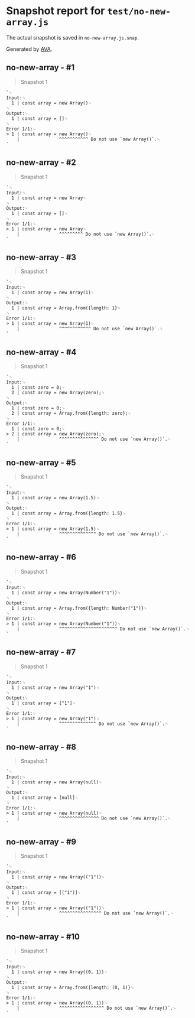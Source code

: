 # Snapshot report for `test/no-new-array.js`

The actual snapshot is saved in `no-new-array.js.snap`.

Generated by [AVA](https://avajs.dev).

## no-new-array - #1

> Snapshot 1

    `␊
    Input:␊
      1 | const array = new Array()␊
    ␊
    Output:␊
      1 | const array = []␊
    ␊
    Error 1/1:␊
    > 1 | const array = new Array()␊
        |               ^^^^^^^^^^^ Do not use `new Array()`.␊
    `

## no-new-array - #2

> Snapshot 1

    `␊
    Input:␊
      1 | const array = new Array␊
    ␊
    Output:␊
      1 | const array = []␊
    ␊
    Error 1/1:␊
    > 1 | const array = new Array␊
        |               ^^^^^^^^^ Do not use `new Array()`.␊
    `

## no-new-array - #3

> Snapshot 1

    `␊
    Input:␊
      1 | const array = new Array(1)␊
    ␊
    Output:␊
      1 | const array = Array.from({length: 1}␊
    ␊
    Error 1/1:␊
    > 1 | const array = new Array(1)␊
        |               ^^^^^^^^^^^^ Do not use `new Array()`.␊
    `

## no-new-array - #4

> Snapshot 1

    `␊
    Input:␊
      1 | const zero = 0;␊
      2 | const array = new Array(zero);␊
    ␊
    Output:␊
      1 | const zero = 0;␊
      2 | const array = Array.from({length: zero};␊
    ␊
    Error 1/1:␊
      1 | const zero = 0;␊
    > 2 | const array = new Array(zero);␊
        |               ^^^^^^^^^^^^^^^ Do not use `new Array()`.␊
    `

## no-new-array - #5

> Snapshot 1

    `␊
    Input:␊
      1 | const array = new Array(1.5)␊
    ␊
    Output:␊
      1 | const array = Array.from({length: 1.5}␊
    ␊
    Error 1/1:␊
    > 1 | const array = new Array(1.5)␊
        |               ^^^^^^^^^^^^^^ Do not use `new Array()`.␊
    `

## no-new-array - #6

> Snapshot 1

    `␊
    Input:␊
      1 | const array = new Array(Number("1"))␊
    ␊
    Output:␊
      1 | const array = Array.from({length: Number("1")}␊
    ␊
    Error 1/1:␊
    > 1 | const array = new Array(Number("1"))␊
        |               ^^^^^^^^^^^^^^^^^^^^^^ Do not use `new Array()`.␊
    `

## no-new-array - #7

> Snapshot 1

    `␊
    Input:␊
      1 | const array = new Array("1")␊
    ␊
    Output:␊
      1 | const array = ["1"]␊
    ␊
    Error 1/1:␊
    > 1 | const array = new Array("1")␊
        |               ^^^^^^^^^^^^^^ Do not use `new Array()`.␊
    `

## no-new-array - #8

> Snapshot 1

    `␊
    Input:␊
      1 | const array = new Array(null)␊
    ␊
    Output:␊
      1 | const array = [null]␊
    ␊
    Error 1/1:␊
    > 1 | const array = new Array(null)␊
        |               ^^^^^^^^^^^^^^^ Do not use `new Array()`.␊
    `

## no-new-array - #9

> Snapshot 1

    `␊
    Input:␊
      1 | const array = new Array(("1"))␊
    ␊
    Output:␊
      1 | const array = [("1")]␊
    ␊
    Error 1/1:␊
    > 1 | const array = new Array(("1"))␊
        |               ^^^^^^^^^^^^^^^^ Do not use `new Array()`.␊
    `

## no-new-array - #10

> Snapshot 1

    `␊
    Input:␊
      1 | const array = new Array((0, 1))␊
    ␊
    Output:␊
      1 | const array = Array.from({length: (0, 1)}␊
    ␊
    Error 1/1:␊
    > 1 | const array = new Array((0, 1))␊
        |               ^^^^^^^^^^^^^^^^^ Do not use `new Array()`.␊
    `
